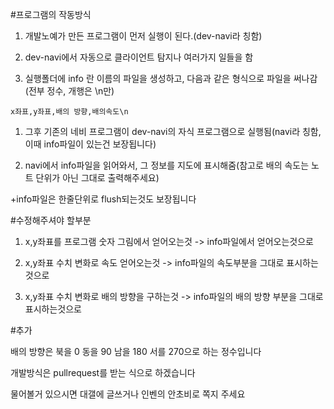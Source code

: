 #프로그램의 작동방식

1. 개발노예가 만든 프로그램이 먼저 실행이 된다.(dev-navi라 칭함)

1. dev-navi에서 자동으로 클라이언트 탐지나 여러가지 일들을 함

1. 실행폴더에 info 란 이름의 파일을 생성하고, 다음과 같은 형식으로 파일을 써나감(전부 정수, 개행은 \n만)
```
x좌표,y좌표,배의 방향,배의속도\n
```

1. 그후 기존의 네비 프로그램이 dev-navi의 자식 프로그램으로 실행됨(navi라 칭함, 이때 info파일이 있는건 보장됩니다)

1. navi에서 info파일을 읽어와서, 그 정보를 지도에 표시해줌(참고로 배의 속도는 노트 단위가 아닌 그대로 출력해주세요)

+info파일은 한줄단위로 flush되는것도 보장됩니다

#수정해주셔야 할부분

1. x,y좌표를 프로그램 숫자 그림에서 얻어오는것 -> info파일에서 얻어오는것으로

1. x,y좌표 수치 변화로 속도 얻어오는것 -> info파일의 속도부분을 그대로 표시하는것으로

1. x,y좌표 수치 변화로 배의 방향을 구하는것 -> info파일의 배의 방향 부분을 그대로 표시하는것으로

#추가

배의 방향은 북을 0 동을 90 남을 180 서를 270으로 하는 정수입니다

개발방식은 pullrequest를 받는 식으로 하겠습니다

물어볼거 있으시면 대갤에 글쓰거나 인벤의 안초비로 쪽지 주세요